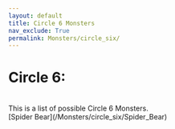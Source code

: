 ```yaml
---
layout: default
title: Circle 6 Monsters
nav_exclude: True
permalink: Monsters/circle_six/
---
```

# Circle 6:

<br>
This is a list of possible Circle 6 Monsters.
<br>
[Spider Bear](/Monsters/circle_six/Spider_Bear)